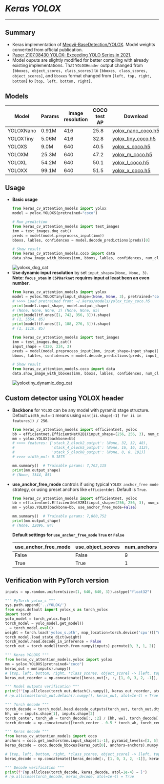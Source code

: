 # ___Keras YOLOX___
***

## Summary
  - Keras implementation of [Megvii-BaseDetection/YOLOX](https://github.com/Megvii-BaseDetection/YOLOX). Model weights converted from official publication.
  - [Paper 2107.08430 YOLOX: Exceeding YOLO Series in 2021](https://arxiv.org/pdf/2107.08430.pdf).
  - Model ouputs are slightly modified for better compiling with already existing implementations. That `YOLOXHeader` output changed from `[bboxes, object_scores, class_scores]` to `[bboxes, class_scores, object_scores]`, and `bboxes` format changed from `[left, top, right, bottom]` to `[top, left, bottom, right]`.
## Models
  | Model     | Params | Image resolution | COCO test AP | Download |
  | --------- | ------ | ---------------- | ------------ | -------- |
  | YOLOXNano | 0.91M  | 416              | 25.8         | [yolox_nano_coco.h5](https://github.com/leondgarse/keras_cv_attention_models/releases/download/yolox/yolox_nano_coco.h5) |
  | YOLOXTiny | 5.06M  | 416              | 32.8         | [yolox_tiny_coco.h5](https://github.com/leondgarse/keras_cv_attention_models/releases/download/yolox/yolox_tiny_coco.h5) |
  | YOLOXS    | 9.0M   | 640              | 40.5         | [yolox_s_coco.h5](https://github.com/leondgarse/keras_cv_attention_models/releases/download/yolox/yolox_s_coco.h5) |
  | YOLOXM    | 25.3M  | 640              | 47.2         | [yolox_m_coco.h5](https://github.com/leondgarse/keras_cv_attention_models/releases/download/yolox/yolox_m_coco.h5) |
  | YOLOXL    | 54.2M  | 640              | 50.1         | [yolox_l_coco.h5](https://github.com/leondgarse/keras_cv_attention_models/releases/download/yolox/yolox_l_coco.h5) |
  | YOLOXX    | 99.1M  | 640              | 51.5         | [yolox_x_coco.h5](https://github.com/leondgarse/keras_cv_attention_models/releases/download/yolox/yolox_x_coco.h5) |
## Usage
  - **Basic usage**
    ```py
    from keras_cv_attention_models import yolox
    model = yolox.YOLOXS(pretrained="coco")

    # Run prediction
    from keras_cv_attention_models import test_images
    imm = test_images.dog_cat()
    preds = model(model.preprocess_input(imm))
    bboxs, lables, confidences = model.decode_predictions(preds)[0]

    # Show result
    from keras_cv_attention_models.coco import data
    data.show_image_with_bboxes(imm, bboxs, lables, confidences, num_classes=80)
    ```
    ![yoloxs_dog_cat](https://user-images.githubusercontent.com/5744524/154924798-79a69e1b-40f3-4ac9-895f-0a15dd4ca9b3.png)
  - **Use dynamic input resolution** by set `input_shape=(None, None, 3)`. **Note: `focus_stem` in `CSPDarknet` requires input at least been an even number**.
    ```py
    from keras_cv_attention_models import yolox
    model = yolox.YOLOXTiny(input_shape=(None, None, 3), pretrained="coco")
    # >>>> Load pretrained from: ~/.keras/models/yolox_tiny_coco.h5
    print(model.input_shape, model.output_shape)
    # (None, None, None, 3) (None, None, 85)
    print(model(tf.ones([1, 742, 356, 3])).shape)
    # (1, 5554, 85)
    print(model(tf.ones([1, 188, 276, 3])).shape)
    # (1, 1110, 85)

    from keras_cv_attention_models import test_images
    imm = test_images.dog_cat()
    input_shape = (320, 224, 3)
    preds = model(model.preprocess_input(imm, input_shape=input_shape))
    bboxs, lables, confidences = model.decode_predictions(preds, input_shape=input_shape)[0]

    # Show result
    from keras_cv_attention_models.coco import data
    data.show_image_with_bboxes(imm, bboxs, lables, confidences, num_classes=80)
    ```
    ![yoloxtiny_dynamic_dog_cat](https://user-images.githubusercontent.com/5744524/154925006-0c5e1034-5d34-4762-937f-a914b4810a77.png)
## Custom detector using YOLOX header
  - **Backbone** for `YOLOX` can be any model with pyramid stage structure. Default `width_mul=-1` means using `min([ii.shape[-1] for ii in features]) / 256`.
    ```py
    from keras_cv_attention_models import efficientnet, yolox
    bb = efficientnet.EfficientNetV2B1(input_shape=(256, 256, 3), num_classes=0)
    mm = yolox.YOLOX(backbone=bb)
    # >>>> features: {'stack_2_block2_output': (None, 32, 32, 48),
    #                 'stack_4_block5_output': (None, 16, 16, 112),
    #                 'stack_5_block8_output': (None, 8, 8, 192)}
    # >>>> width_mul: 0.1875

    mm.summary()  # Trainable params: 7,762,115
    print(mm.output_shape)
    # (None, 1344, 85)
    ```
  - **use_anchor_free_mode** controls if using typical `YOLOX anchor_free mode` strategy, or using preset anchors like `efficientdet`. Default is `True`.
    ```py
    from keras_cv_attention_models import efficientnet, yolox
    bb = efficientnet.EfficientNetV2B1(input_shape=(256, 256, 3), num_classes=0)
    mm = yolox.YOLOX(backbone=bb, use_anchor_free_mode=False)

    mm.summary()  # Trainable params: 7,860,752
    print(mm.output_shape)
    # (None, 12096, 84)
    ```
    **Default settings for `use_anchor_free_mode` `True` or `False`**

    | use_anchor_free_mode | use_object_scores | num_anchors | anchor_scale | aspect_ratios | num_scales | grid_zero_start |
    | -------------------- | ----------------- | ----------- | ------------ | ------------- | ---------- | --------------- |
    | False                | False             | 9           | 4            | [1, 2, 0.5]   | 3          | False           |
    | True                 | True              | 1           | 1            | [1]           | 1          | True            |
## Verification with PyTorch version
  ```py
  inputs = np.random.uniform(size=(1, 640, 640, 3)).astype("float32")

  """ PyTorch yolox_s """
  sys.path.append('../YOLOX/')
  from exps.default import yolox_s as torch_yolox
  import torch
  yolo_model = torch_yolox.Exp()
  torch_model = yolo_model.get_model()
  _ = torch_model.eval()
  weight = torch.load('yolox_s.pth', map_location=torch.device('cpu'))["model"]
  torch_model.load_state_dict(weight)
  torch_model.head.decode_in_inference = False
  torch_out = torch_model(torch.from_numpy(inputs).permute(0, 3, 1, 2))

  """ Keras YOLOXS """
  from keras_cv_attention_models.yolox import yolox
  mm = yolox.YOLOXS(pretrained="coco")
  keras_out = mm(inputs).numpy()
  # [top, left, bottom, right, *class_scores, object_score] -> [left, top, right, bottom ,object_score, *class_scores]
  keras_out_reorder = np.concatenate([keras_out[:, :, [1, 0, 3, 2, -1]], keras_out[:, :, 4:-1]], axis=-1)

  """ Model outputs verification """
  print(f"{np.allclose(torch_out.detach().numpy(), keras_out_reorder, atol=1e-4) = }")
  # np.allclose(torch_out.detach().numpy(), keras_out, atol=1e-4) = True

  """ Torch decode """
  torch_decode = torch_model.head.decode_outputs(torch_out, torch_out.dtype).detach().numpy()[0]
  hh, ww = inputs.shape[1], inputs.shape[2]
  torch_center, torch_wh = torch_decode[:, :2] / [hh, ww], torch_decode[:, 2:4] / [hh, ww]
  torch_decode = np.concatenate([torch_center - 0.5 * torch_wh, torch_center + 0.5 * torch_wh, torch_decode[:, 4:]], axis=-1)

  """ Keras decode """
  from keras_cv_attention_models import coco
  anchors = coco.get_anchors(mm.input_shape[1:-1], pyramid_levels=[3, 5], aspect_ratios=[1], num_scales=1, anchor_scale=1, grid_zero_start=True)
  keras_decode = coco.decode_bboxes(keras_out[0], anchors=anchors).numpy()

  # [top, left, bottom, right, *class_scores, object_score] -> [left, top, right, bottom ,object_score, *class_scores]
  keras_decode = np.concatenate([keras_decode[:, [1, 0, 3, 2, -1]], keras_decode[:, 4:-1]], axis=-1)

  """ Decode verification """
  print(f"{np.allclose(torch_decode, keras_decode, atol=1e-4) = }")
  # np.allclose(torch_decode, keras_decode, atol=1e-4) = True
  ```
